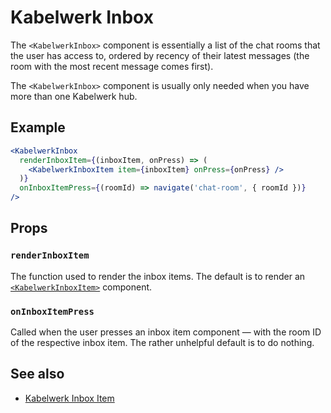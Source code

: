 # Kabelwerk Inbox

The `<KabelwerkInbox>` component is essentially a list of the chat rooms that the user has access to, ordered by recency of their latest messages (the room with the most recent message comes first).

The `<KabelwerkInbox>` component is usually only needed when you have more than one Kabelwerk hub.

## Example

```jsx
<KabelwerkInbox
  renderInboxItem={(inboxItem, onPress) => (
    <KabelwerkInboxItem item={inboxItem} onPress={onPress} />
  )}
  onInboxItemPress={(roomId) => navigate('chat-room', { roomId })}
/>
```

## Props

### `renderInboxItem`

The function used to render the inbox items. The default is to render an [`<KabelwerkInboxItem>`](./KabelwerkInboxItem.md) component.

### `onInboxItemPress`

Called when the user presses an inbox item component — with the room ID of the respective inbox item. The rather unhelpful default is to do nothing.

## See also

- [Kabelwerk Inbox Item](./KabelwerkInboxItem.md)
